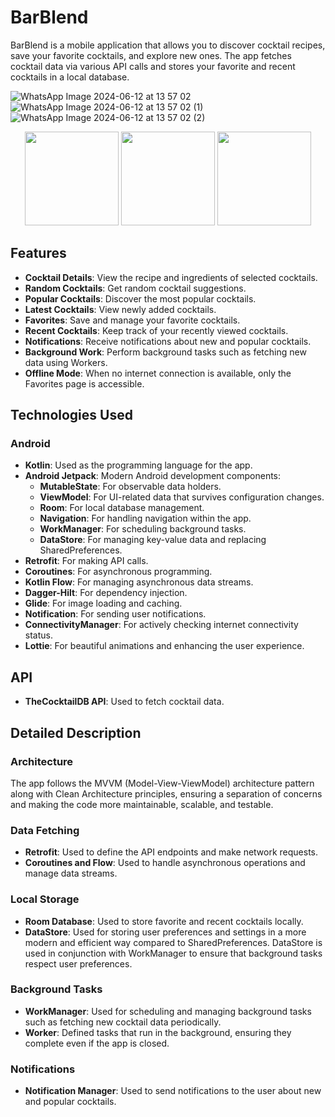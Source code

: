 # BarBlend

BarBlend is a mobile application that allows you to discover cocktail recipes, save your favorite cocktails, and explore new ones. The app fetches cocktail data via various API calls and stores your favorite and recent cocktails in a local database.

![WhatsApp Image 2024-06-12 at 13 57 02](https://github.com/nsi-cyber/BarBlend/assets/73956606/db0a3791-cf3a-4f9d-b327-227c4ca98ea0)
![WhatsApp Image 2024-06-12 at 13 57 02 (1)](https://github.com/nsi-cyber/BarBlend/assets/73956606/2955a531-97fd-4faf-b159-b8a288219646)
![WhatsApp Image 2024-06-12 at 13 57 02 (2)](https://github.com/nsi-cyber/BarBlend/assets/73956606/0f81a8c1-e9a3-420f-bfa2-7be30e2feea4)


<p align="center">
  <img src="https://github.com/nsi-cyber/BarBlend/assets/73956606/db0a3791-cf3a-4f9d-b327-227c4ca98ea0" width="150" />
  <img src="https://github.com/nsi-cyber/BarBlend/assets/73956606/2955a531-97fd-4faf-b159-b8a288219646" width="150" />
  <img src="https://github.com/nsi-cyber/BarBlend/assets/73956606/0f81a8c1-e9a3-420f-bfa2-7be30e2feea4" width="150" />
</p>

## Features

- **Cocktail Details**: View the recipe and ingredients of selected cocktails.
- **Random Cocktails**: Get random cocktail suggestions.
- **Popular Cocktails**: Discover the most popular cocktails.
- **Latest Cocktails**: View newly added cocktails.
- **Favorites**: Save and manage your favorite cocktails.
- **Recent Cocktails**: Keep track of your recently viewed cocktails.
- **Notifications**: Receive notifications about new and popular cocktails.
- **Background Work**: Perform background tasks such as fetching new data using Workers.
- **Offline Mode**: When no internet connection is available, only the Favorites page is accessible.

## Technologies Used

### Android

- **Kotlin**: Used as the programming language for the app.
- **Android Jetpack**: Modern Android development components:
  - **MutableState**: For observable data holders.
  - **ViewModel**: For UI-related data that survives configuration changes.
  - **Room**: For local database management.
  - **Navigation**: For handling navigation within the app.
  - **WorkManager**: For scheduling background tasks.
  - **DataStore**: For managing key-value data and replacing SharedPreferences.
- **Retrofit**: For making API calls.
- **Coroutines**: For asynchronous programming.
- **Kotlin Flow**: For managing asynchronous data streams.
- **Dagger-Hilt**: For dependency injection.
- **Glide**: For image loading and caching.
- **Notification**: For sending user notifications.
- **ConnectivityManager**: For actively checking internet connectivity status.
- **Lottie**: For beautiful animations and enhancing the user experience.

## API

- **TheCocktailDB API**: Used to fetch cocktail data.

## Detailed Description

### Architecture

The app follows the MVVM (Model-View-ViewModel) architecture pattern along with Clean Architecture principles, ensuring a separation of concerns and making the code more maintainable, scalable, and testable.

### Data Fetching

- **Retrofit**: Used to define the API endpoints and make network requests.
- **Coroutines and Flow**: Used to handle asynchronous operations and manage data streams.

### Local Storage

- **Room Database**: Used to store favorite and recent cocktails locally.
- **DataStore**: Used for storing user preferences and settings in a more modern and efficient way compared to SharedPreferences. DataStore is used in conjunction with WorkManager to ensure that background tasks respect user preferences.

### Background Tasks

- **WorkManager**: Used for scheduling and managing background tasks such as fetching new cocktail data periodically.
- **Worker**: Defined tasks that run in the background, ensuring they complete even if the app is closed.

### Notifications

- **Notification Manager**: Used to send notifications to the user about new and popular cocktails.

